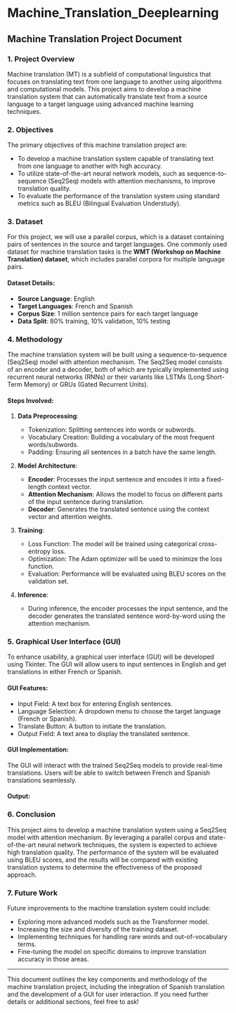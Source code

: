 # Machine_Translation_Deeplearning

## Machine Translation Project Document

### 1. Project Overview

Machine translation (MT) is a subfield of computational linguistics that focuses on translating text from one language to another using algorithms and computational models. This project aims to develop a machine translation system that can automatically translate text from a source language to a target language using advanced machine learning techniques.

### 2. Objectives

The primary objectives of this machine translation project are:

- To develop a machine translation system capable of translating text from one language to another with high accuracy.
- To utilize state-of-the-art neural network models, such as sequence-to-sequence (Seq2Seq) models with attention mechanisms, to improve translation quality.
- To evaluate the performance of the translation system using standard metrics such as BLEU (Bilingual Evaluation Understudy).

### 3. Dataset

For this project, we will use a parallel corpus, which is a dataset containing pairs of sentences in the source and target languages. One commonly used dataset for machine translation tasks is the **WMT (Workshop on Machine Translation) dataset**, which includes parallel corpora for multiple language pairs.

#### Dataset Details:

- **Source Language**: English
- **Target Languages**: French and Spanish
- **Corpus Size**: 1 million sentence pairs for each target language
- **Data Split**: 80% training, 10% validation, 10% testing

### 4. Methodology

The machine translation system will be built using a sequence-to-sequence (Seq2Seq) model with attention mechanism. The Seq2Seq model consists of an encoder and a decoder, both of which are typically implemented using recurrent neural networks (RNNs) or their variants like LSTMs (Long Short-Term Memory) or GRUs (Gated Recurrent Units).

#### Steps Involved:

1. **Data Preprocessing**:
   - Tokenization: Splitting sentences into words or subwords.
   - Vocabulary Creation: Building a vocabulary of the most frequent words/subwords.
   - Padding: Ensuring all sentences in a batch have the same length.

2. **Model Architecture**:
   - **Encoder**: Processes the input sentence and encodes it into a fixed-length context vector.
   - **Attention Mechanism**: Allows the model to focus on different parts of the input sentence during translation.
   - **Decoder**: Generates the translated sentence using the context vector and attention weights.

3. **Training**:
   - Loss Function: The model will be trained using categorical cross-entropy loss.
   - Optimization: The Adam optimizer will be used to minimize the loss function.
   - Evaluation: Performance will be evaluated using BLEU scores on the validation set.

4. **Inference**:
   - During inference, the encoder processes the input sentence, and the decoder generates the translated sentence word-by-word using the attention mechanism.

### 5. Graphical User Interface (GUI)

To enhance usability, a graphical user interface (GUI) will be developed using Tkinter. The GUI will allow users to input sentences in English and get translations in either French or Spanish. 

#### GUI Features:

- Input Field: A text box for entering English sentences.
- Language Selection: A dropdown menu to choose the target language (French or Spanish).
- Translate Button: A button to initiate the translation.
- Output Field: A text area to display the translated sentence.

#### GUI Implementation:

The GUI will interact with the trained Seq2Seq models to provide real-time translations. Users will be able to switch between French and Spanish translations seamlessly.
#### Output:

### 6. Conclusion

This project aims to develop a machine translation system using a Seq2Seq model with attention mechanism. By leveraging a parallel corpus and state-of-the-art neural network techniques, the system is expected to achieve high translation quality. The performance of the system will be evaluated using BLEU scores, and the results will be compared with existing translation systems to determine the effectiveness of the proposed approach.

### 7. Future Work

Future improvements to the machine translation system could include:

- Exploring more advanced models such as the Transformer model.
- Increasing the size and diversity of the training dataset.
- Implementing techniques for handling rare words and out-of-vocabulary terms.
- Fine-tuning the model on specific domains to improve translation accuracy in those areas.

---

This document outlines the key components and methodology of the machine translation project, including the integration of Spanish translation and the development of a GUI for user interaction. If you need further details or additional sections, feel free to ask!
